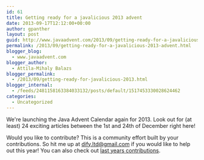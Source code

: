 ```yaml
---
id: 61
title: Getting ready for a javalicious 2013 advent
date: 2013-09-17T12:12:00+00:00
author: gpanther
layout: post
guid: http://www.javaadvent.com/2013/09/getting-ready-for-a-javalicious-2013-advent/
permalink: /2013/09/getting-ready-for-a-javalicious-2013-advent.html
blogger_blog:
  - www.javaadvent.com
blogger_author:
  - Attila-Mihaly Balazs
blogger_permalink:
  - /2013/09/getting-ready-for-javalicious-2013.html
blogger_internal:
  - /feeds/2481158163384033132/posts/default/1517453330028624462
categories:
  - Uncategorized
---
```

<p>We're launching the Java Advent Calendar again for 2013. Look out for (at least) 24 exciting articles between the 1st and 24th of December right here!</p> <p>Would you like to contribute? This is a community effort built by your contributions. So hit me up at <a href="mailto:dify.ltd@gmail.com">dify.ltd@gmail.com</a> if you would like to help out this year! You can also check out <a href="http://www.javaadvent.com/2012/12/thank-you-all-for-java-flavored-advent.html">last years contributions</a>.</p>
